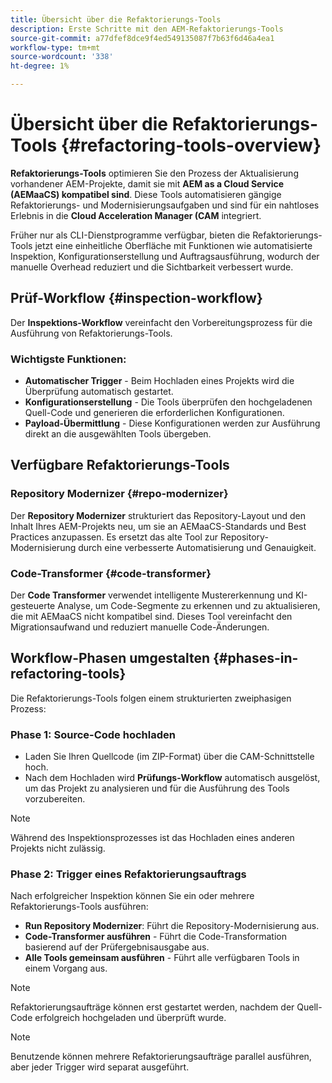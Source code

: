 ```yaml
---
title: Übersicht über die Refaktorierungs-Tools
description: Erste Schritte mit den AEM-Refaktorierungs-Tools
source-git-commit: a77dfef8dce9f4ed549135087f7b63f6d46a4ea1
workflow-type: tm+mt
source-wordcount: '338'
ht-degree: 1%

---
```



<!-- Alexandru: temporarily commeting this out, since it breaks validation

>[!CONTEXTUALHELP]
>id="aemcloud_rs_overview"
>title="Overview"
>abstract="Refactoring Tools is a solution developed by Adobe to help refactor existing AEM projects for compatibility with AEM as a Cloud Service. The tools are executed via Cloud Acceleration Manager (CAM) and automate key modernization tasks."
>additional-url="https://experienceleague.adobe.com/docs/experience-manager-cloud-service/content/migration-journey/cloud-migration/content-transfer-tool/guidelines-best-practices-content-transfer-tool.html" text="Guidelines and Best Practices"

-->

# Übersicht über die Refaktorierungs-Tools {#refactoring-tools-overview}

**Refaktorierungs-Tools** optimieren Sie den Prozess der Aktualisierung vorhandener AEM-Projekte, damit sie mit **AEM as a Cloud Service (AEMaaCS) kompatibel sind**. Diese Tools automatisieren gängige Refaktorierungs- und Modernisierungsaufgaben und sind für ein nahtloses Erlebnis in die **Cloud Acceleration Manager (CAM** integriert.

Früher nur als CLI-Dienstprogramme verfügbar, bieten die Refaktorierungs-Tools jetzt eine einheitliche Oberfläche mit Funktionen wie automatisierte Inspektion, Konfigurationserstellung und Auftragsausführung, wodurch der manuelle Overhead reduziert und die Sichtbarkeit verbessert wurde.

## Prüf-Workflow {#inspection-workflow}

Der **Inspektions-Workflow** vereinfacht den Vorbereitungsprozess für die Ausführung von Refaktorierungs-Tools.

### Wichtigste Funktionen:

* **Automatischer Trigger** - Beim Hochladen eines Projekts wird die Überprüfung automatisch gestartet.
* **Konfigurationserstellung** - Die Tools überprüfen den hochgeladenen Quell-Code und generieren die erforderlichen Konfigurationen.
* **Payload-Übermittlung** - Diese Konfigurationen werden zur Ausführung direkt an die ausgewählten Tools übergeben.

## Verfügbare Refaktorierungs-Tools

### Repository Modernizer {#repo-modernizer}

Der **Repository Modernizer** strukturiert das Repository-Layout und den Inhalt Ihres AEM-Projekts neu, um sie an AEMaaCS-Standards und Best Practices anzupassen. Es ersetzt das alte Tool zur Repository-Modernisierung durch eine verbesserte Automatisierung und Genauigkeit.

### Code-Transformer {#code-transformer}

Der **Code Transformer** verwendet intelligente Mustererkennung und KI-gesteuerte Analyse, um Code-Segmente zu erkennen und zu aktualisieren, die mit AEMaaCS nicht kompatibel sind. Dieses Tool vereinfacht den Migrationsaufwand und reduziert manuelle Code-Änderungen.

## Workflow-Phasen umgestalten {#phases-in-refactoring-tools}

Die Refaktorierungs-Tools folgen einem strukturierten zweiphasigen Prozess:

### Phase 1: Source-Code hochladen

* Laden Sie Ihren Quellcode (im ZIP-Format) über die CAM-Schnittstelle hoch.
* Nach dem Hochladen wird **Prüfungs-Workflow** automatisch ausgelöst, um das Projekt zu analysieren und für die Ausführung des Tools vorzubereiten.

>[!NOTE]
>Während des Inspektionsprozesses ist das Hochladen eines anderen Projekts nicht zulässig.

### Phase 2: Trigger eines Refaktorierungsauftrags

Nach erfolgreicher Inspektion können Sie ein oder mehrere Refaktorierungs-Tools ausführen:

* **Run Repository Modernizer**: Führt die Repository-Modernisierung aus.
* **Code-Transformer ausführen** - Führt die Code-Transformation basierend auf der Prüfergebnisausgabe aus.
* **Alle Tools gemeinsam ausführen** - Führt alle verfügbaren Tools in einem Vorgang aus.

>[!NOTE]
>Refaktorierungsaufträge können erst gestartet werden, nachdem der Quell-Code erfolgreich hochgeladen und überprüft wurde.

>[!NOTE]
>Benutzende können mehrere Refaktorierungsaufträge parallel ausführen, aber jeder Trigger wird separat ausgeführt.
